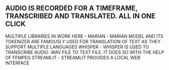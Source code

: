 ## AUDIO IS RECORDED FOR A TIMEFRAME, TRANSCRIBED AND TRANSLATED. ALL IN ONE CLICK

MULTIPLE LIBRARIES IN WORK HERE - 
MARIAN - MARIAN MODEL AND ITS TOKENIZER ARE FAMOUSLY USED FOR TRANSLATION OF TEXT AS THEY SUPPORT MULTIPLE LANGUAGES
WHISPER - WHISPER IS USED TO TRANSCRIBE AUDIO .WAV FILE TO TEXT FILE. IT DOES SO WITH THE HELP OF FFMPEG
STREAMLIT - STREAMLIT PROVIDES A LOCAL WEB INTERFACE 
